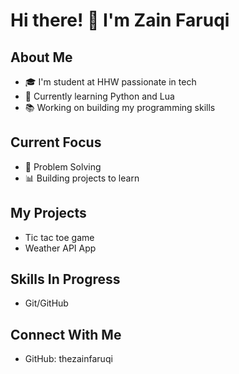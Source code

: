 # Hi there! 👋 I'm Zain Faruqi

## About Me
- 🎓 I'm student at HHW passionate in tech
- 🌱 Currently learning Python and Lua 
- 📚 Working on building my programming skills

## Current Focus
- 🔧 Problem Solving
- 📊 Building projects to learn

## My Projects
- Tic tac toe game
- Weather API App

## Skills In Progress
- Git/GitHub

## Connect With Me
- GitHub: thezainfaruqi
